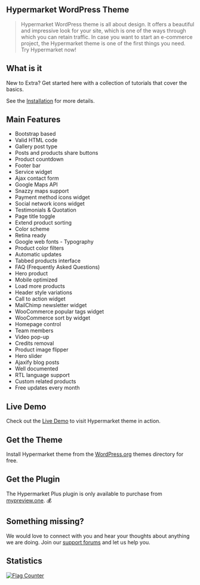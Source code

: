 ## Hypermarket WordPress Theme

> Hypermarket WordPress theme is all about design. It offers a beautiful and impressive look for your site, which is one of the ways through which you can retain traffic. In case you want to start an e-commerce project, the Hypermarket theme is one of the first things you need. Try Hypermarket now!

## What is it

New to Extra? Get started here with a collection of tutorials that cover the basics.

See the [Installation](install-hypermarket-wordpress-theme) for more details.

## Main Features

* Bootstrap based
* Valid HTML code
* Gallery post type
* Posts and products share buttons
* Product countdown
* Footer bar
* Service widget
* Ajax contact form
* Google Maps API
* Snazzy maps support
* Payment method icons widget
* Social network icons widget
* Testimonials & Quotation
* Page title toggle
* Extend product sorting
* Color scheme
* Retina ready
* Google web fonts  - Typography
* Product color filters
* Automatic updates
* Tabbed products interface
* FAQ (Frequently Asked Questions)
* Hero product
* Mobile optimized
* Load more products
* Header style variations
* Call to action widget
* MailChimp newsletter widget
* WooCommerce popular tags widget
* WooCommerce sort by widget
* Homepage control
* Team members
* Video pop-up
* Credits removal
* Product image flipper
* Hero slider
* Ajaxify blog posts
* Well documented
* RTL language support
* Custom related products
* Free updates every month

## Live Demo

Check out the [Live Demo](https://demo.mypreview.one/hypermarket) to visit Hypermarket theme in action.

## Get the Theme

Install Hypermarket theme from the [WordPress.org](https://wordpress.org/themes/hypermarket) themes directory for free.

## Get the Plugin

The Hypermarket Plus plugin is only available to purchase from [mypreview.one](https://www.mypreview.one/hypermarket-plus.html). :moneybag:

## Something missing?

We would love to connect with you and hear your thoughts about anything we are doing. Join our [support forums](https://support.mypreview.one) and let us help you.

## Statistics

<a href="http://info.flagcounter.com/hUqi"><img src="//s07.flagcounter.com/count2/hUqi/bg_FFFFFF/txt_000000/border_CCCCCC/columns_4/maxflags_20/viewers_0/labels_1/pageviews_1/flags_0/percent_0/" alt="Flag Counter" border="0"></a>

